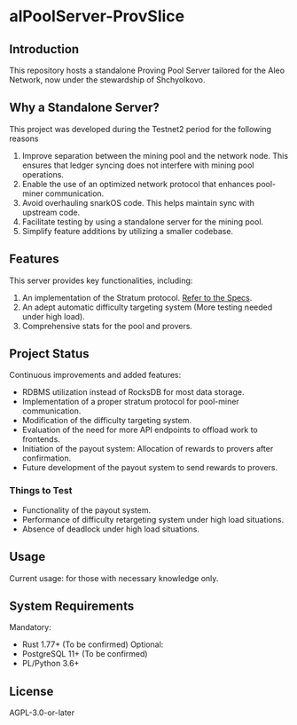 # alPoolServer-ProvSlice

## Introduction

This repository hosts a standalone Proving Pool Server tailored for the Aleo Network, now under the stewardship of Shchyolkovo.

## Why a Standalone Server?

This project was developed during the Testnet2 period for the following reasons

1. Improve separation between the mining pool and the network node. This ensures that ledger syncing does not interfere with mining pool operations.
2. Enable the use of an optimized network protocol that enhances pool-miner communication.
3. Avoid overhauling snarkOS code. This helps maintain sync with upstream code.
4. Facilitate testing by using a standalone server for the mining pool.
5. Simplify feature additions by utilizing a smaller codebase.

## Features

This server provides key functionalities, including:

1. An implementation of the Stratum protocol. [Refer to the Specs](stratum/spec.md).
2. An adept automatic difficulty targeting system (More testing needed under high load).
3. Comprehensive stats for the pool and provers.

## Project Status

Continuous improvements and added features:

- RDBMS utilization instead of RocksDB for most data storage.
- Implementation of a proper stratum protocol for pool-miner communication.
- Modification of the difficulty targeting system.
- Evaluation of the need for more API endpoints to offload work to frontends.
- Initiation of the payout system: Allocation of rewards to provers after confirmation.
- Future development of the payout system to send rewards to provers.

### Things to Test

- Functionality of the payout system.
- Performance of difficulty retargeting system under high load situations.
- Absence of deadlock under high load situations.

## Usage

Current usage: for those with necessary knowledge only.

## System Requirements

Mandatory:
- Rust 1.77+ (To be confirmed)
Optional:
- PostgreSQL 11+ (To be confirmed)
- PL/Python 3.6+

## License

AGPL-3.0-or-later